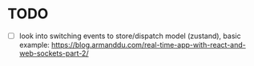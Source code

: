 # TODO

- [ ] look into switching events to store/dispatch model (zustand), basic example:
      https://blog.armanddu.com/real-time-app-with-react-and-web-sockets-part-2/
